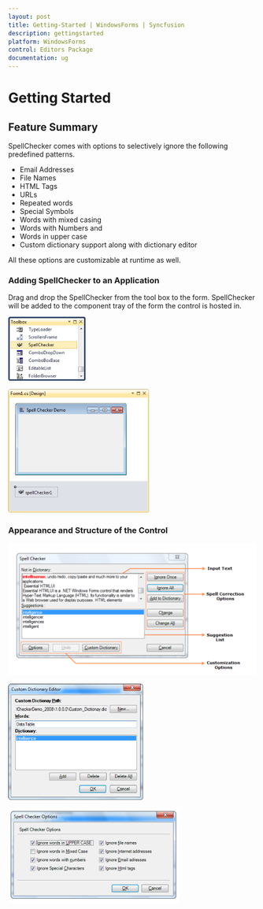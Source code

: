 ```yaml
---
layout: post
title: Getting-Started | WindowsForms | Syncfusion
description: gettingstarted
platform: WindowsForms
control: Editors Package
documentation: ug
---
```


# Getting Started

## Feature Summary

SpellChecker comes with options to selectively ignore the following predefined patterns.

* Email Addresses
* File Names
* HTML Tags
* URLs
* Repeated words
* Special Symbols
* Words with mixed casing
* Words with Numbers and 
* Words in upper case
* Custom dictionary support along with dictionary editor

All these options are customizable at runtime as well.

### Adding SpellChecker to an Application

Drag and drop the SpellChecker from the tool box to the form. SpellChecker will be added to the component tray of the form the control is hosted in.

 ![](Getting-Started_images/Overview_img647.png)


![](Getting-Started_images/Overview_img648.png)


### Appearance and Structure of the Control

![](Getting-Started_images/Overview_img649.png) 

![](Getting-Started_images/Overview_img650.png)


![](Getting-Started_images/Overview_img651.png)
